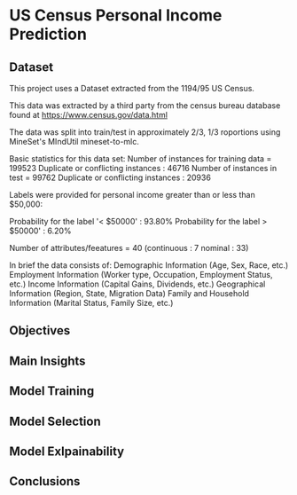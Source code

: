 # US Census Personal Income Prediction 

## Dataset 
This project uses a Dataset extracted from the 1194/95 US Census. 

This data was extracted by a third party from the census bureau database found at https://www.census.gov/data.html

The data was split into train/test in approximately 2/3, 1/3 roportions using MineSet's MIndUtil mineset-to-mlc.

Basic statistics for this data set:
  Number of instances for training data = 199523
  Duplicate or conflicting instances : 46716
  Number of instances in test = 99762
  Duplicate or conflicting instances : 20936

Labels were provided for personal income greater than or less than $50,000:

Probability for the label '< $50000' : 93.80%
Probability for the label > $50000' : 6.20%

Number of attributes/feeatures = 40 (continuous : 7 nominal : 33)

In brief the data consists of:
Demographic Information (Age, Sex, Race, etc.)
Employment Information (Worker type, Occupation, Employment Status, etc.)
Income Information (Capital Gains, Dividends, etc.)
Geographical Information (Region, State, Migration Data)
Family and Household Information (Marital Status, Family Size, etc.)



## Objectives



## Main Insights


## Model Training 


## Model Selection 


## Model Exlpainability 


## Conclusions 

